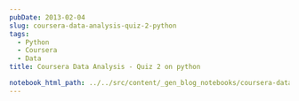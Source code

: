 ```yaml
---
pubDate: 2013-02-04
slug: coursera-data-analysis-quiz-2-python
tags:
  - Python
  - Coursera
  - Data
title: Coursera Data Analysis - Quiz 2 on python

notebook_html_path: ../../src/content/_gen_blog_notebooks/coursera-data-analysis-quiz-2-python.html
---
```

